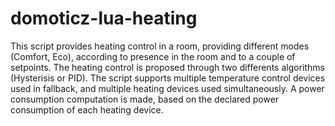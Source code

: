 # domoticz-lua-heating
This script provides heating control in a room, providing different modes (Comfort, Eco), according to presence in the room and to a couple of setpoints. The heating control is proposed through two differents algorithms (Hysterisis or PID). The script supports multiple temperature control devices used in fallback, and multiple heating devices used simultaneously. A power consumption computation is made, based on the declared power consumption of each heating device.
